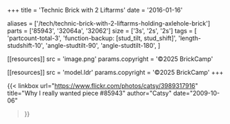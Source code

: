 +++
title = 'Technic Brick with 2 Liftarms'
date  = '2016-01-16'

aliases = ['/tech/technic-brick-with-2-liftarms-holding-axlehole-brick']
parts = ['85943', '32064a', '32062']
size  = ['3s', '2s', '2s']
tags  = [
  'partcount-total-3',
  'function-backup: [stud_tilt, stud_shift]',
  'length-studshift-10',
  'angle-studtilt-90',
  'angle-studtilt-180',
]

[[resources]]
src              = 'image.png'
params.copyright = '©2025 BrickCamp'

[[resources]]
src              = 'model.ldr'
params.copyright = '©2025 BrickCamp'
+++

{{< linkbox
    url="https://www.flickr.com/photos/catsy/3989317916"
    title="Why I really wanted piece #85943"
    author="Catsy"
    date="2009-10-06"
>}}
